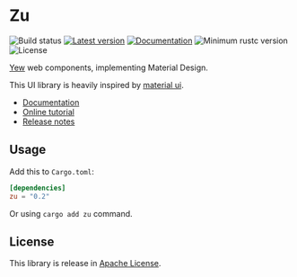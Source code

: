 
# Zu

![Build status](https://github.com/RustVis/zu/actions/workflows/rust.yml/badge.svg)
[![Latest version](https://img.shields.io/crates/v/zu.svg)](https://crates.io/crates/zu)
[![Documentation](https://docs.rs/zu/badge.svg)](https://docs.rs/zu)
![Minimum rustc version](https://img.shields.io/badge/rustc-1.56+-yellow.svg)
![License](https://img.shields.io/crates/l/zu.svg)

[Yew](https://yew.rs) web components, implementing Material Design.

This UI library is heavily inspired by [material ui](https://github.com/mui/material-ui).

- [Documentation](https://docs.rs/zu)
- [Online tutorial](https://zu.biofan.org)
- [Release notes](https://github.com/RustVis/zu/releases)

## Usage
Add this to `Cargo.toml`:
```toml
[dependencies]
zu = "0.2"
```

Or using `cargo add zu` command.

## License
This library is release in [Apache License](LICENSE).
